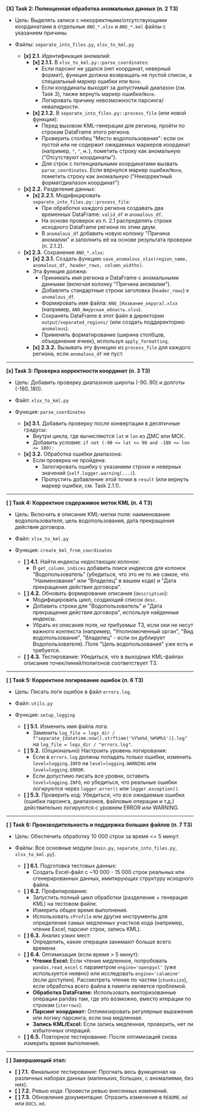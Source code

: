 **[X] Task 2: Полноценная обработка аномальных данных (п. 2 ТЗ)**

* Цель: Выделять записи с некорректными/отсутствующими координатами в отдельные `ANO_*.xlsx` и `ANO_*.kml` файлы с указанием причины.
* Файлы: `separate_into_files.py`, `xlsx_to_kml.py`

  * **[x] 2.1.** Идентификация аномалий:
    * **[x] 2.1.1.** В `xlsx_to_kml.py::parse_coordinates`:
      * Если парсинг не удался (нет координат, неверный формат), функция должна возвращать не пустой список, а специальный маркер ошибки или `None`.
      * Если координаты выходят за допустимый диапазон (см. Task 3), также вернуть маркер ошибки/`None`.
      * Логировать причину невозможности парсинга/невалидности.
    * **[x] 2.1.2.** В `separate_into_files.py::process_file` (или новой функции):
      * Перед вызовом KML-генерации для региона, пройти по строкам DataFrame этого региона.
      * Проверить столбец "Место водопользования": если он пустой или не содержит ожидаемых маркеров координат (например, `°`, `"`, `м.`), пометить строку как аномальную ("Отсутствуют координаты").
      * Для строк с потенциальными координатами вызвать `parse_coordinates`. Если вернулся маркер ошибки/`None`, пометить строку как аномальную ("Некорректный формат/диапазон координат").
  * **[x] 2.2.** Разделение данных:
    * **[x] 2.2.1.** Модифицировать `separate_into_files.py::process_file`:
      * При обработке каждого региона создавать два временных DataFrame: `valid_df` и `anomalous_df`.
      * На основе проверок из п. 2.1 распределять строки исходного DataFrame региона по этим двум.
      * В `anomalous_df` добавить новую колонку "Причина аномалии" и заполнить её на основе результата проверки (п. 2.1.2).
  * **[x] 2.3.** Сохранение `ANO_*.xlsx`:
    * **[x] 2.3.1.** Создать функцию `save_anomalous_xlsx(region_name, anomalous_df, header_rows, column_widths)`.
    * Эта функция должна:
      * Принимать имя региона и DataFrame с аномальными данными (включая колонку "Причина аномалии").
      * Добавлять стандартные строки заголовка (`header_rows`) к `anomalous_df`.
      * Формировать имя файла: `ANO_[Название_округа].xlsx` (например, `ANO_Амурская_область.xlsx`).
      * Сохранять DataFrame в этот файл в директории `output/separated_regions/` (или создать поддиректорию `anomalous`).
      * Применять форматирование (ширина столбцов, объединение ячеек), используя `apply_formatting`.
    * **[x] 2.3.2.** Вызывать эту функцию из `process_file` для каждого региона, если `anomalous_df` не пуст.

---

**[x] Task 3: Проверка корректности координат (п. 3 ТЗ)**

* Цель: Добавить проверку диапазонов широты (-90..90) и долготы (-180..180).
* Файл: `xlsx_to_kml.py`
* Функция: `parse_coordinates`

  * **[x] 3.1.** Добавить проверку после конвертации в десятичные градусы:
    * Внутри цикла, где вычисляются `lat` и `lon` из ДМС или МСК.
    * Добавить условие: `if not (-90 <= lat <= 90 and -180 <= lon <= 180):`
  * **[x] 3.2.** Обработка ошибки диапазона:
    * Если проверка не пройдена:
      * Залогировать ошибку с указанием строки и неверных значений (`self.logger.warning(...)`).
      * Пропустить добавление этой точки в `result` (или вернуть маркер ошибки, см. Task 2.1.1).

---

**[ ] Task 4: Корректное содержимое меток KML (п. 4 ТЗ)**

* Цель: Включить в описание KML-метки поля: наименование водопользователя, цель водопользования, дата прекращения действия договора.
* Файл: `xlsx_to_kml.py`
* Функция: `create_kml_from_coordinates`

  * **[ ] 4.1.** Найти индексы недостающих колонок:
    * В `get_column_indices` добавить поиск индексов для колонок "Водопользователь" (убедиться, что это не то же самое, что "Наименование" или "Владелец" в вашем коде) и "Дата прекращения действия договора".
  * **[ ] 4.2.** Обновить формирование описания (`description`):
    * Модифицировать цикл, создающий список `desc`.
    * Добавить строки для "Водопользователь" и "Дата прекращения действия договора", используя найденные индексы.
    * Убрать из описания поля, *не требуемые* ТЗ, если они не несут важного контекста (например, "Уполномоченный орган", "Вид водопользования", "Владелец" - если он дублирует Водопользователя). Поле "Цель водопользования" уже есть и требуется.
  * **[ ] 4.3.** Тестирование: Убедиться, что в выходных KML-файлах описание точек/линий/полигонов соответствует ТЗ.

---

**[ ] Task 5: Корректное логирование ошибок (п. 6 ТЗ)**

* Цель: Писать логи ошибок в файл `errors.log`.
* Файл: `utils.py`
* Функция: `setup_logging`

  * **[ ] 5.1.** Изменить имя файла лога:
    * Заменить `log_file = logs_dir / f"separate_{datetime.now().strftime('%Y%m%d_%H%M%S')}.log"` на `log_file = logs_dir / "errors.log"`.
  * **[ ] 5.2.** (Опционально) Настроить уровень логирования:
    * Если в `errors.log` должны попадать *только* ошибки, изменить `level=logging.INFO` на `level=logging.WARNING` или `level=logging.ERROR`.
    * Если допустимо писать все уровни, оставить `level=logging.INFO`, но убедиться, что реальные ошибки логируются через `logger.error()` или `logger.exception()`.
  * **[ ] 5.3.** Проверить код: Убедиться, что все ожидаемые ошибки (ошибки парсинга, диапазонов, файловые операции и т.д.) действительно логируются с уровнем ERROR или WARNING.

---

**[ ] Task 6: Производительность и поддержка больших файлов (п. 7 ТЗ)**

* Цель: Обеспечить обработку 10 000 строк за время <= 5 минут.
* Файлы: Все основные модули (`main.py`, `separate_into_files.py`, `xlsx_to_kml.py`).

  * **[ ] 6.1.** Подготовка тестовых данных:
    * Создать Excel-файл с ~10 000 - 15 000 строк реальных или сгенерированных данных, имитирующих структуру исходного файла.
  * **[ ] 6.2.** Профилирование:
    * Запустить полный цикл обработки (разделение + генерация KML) на тестовом файле.
    * Измерить общее время выполнения.
    * Использовать `cProfile` или другие инструменты для определения самых медленных участков кода (например, чтение Excel, парсинг строк, запись KML).
  * **[ ] 6.3.** Анализ узких мест:
    * Определить, какие операции занимают больше всего времени.
  * **[ ] 6.4.** Оптимизация (если время > 5 минут):
    * **Чтение Excel:** Если чтение медленное, попробовать `pandas.read_excel` с параметром `engine='openpyxl'` (уже используется неявно) или исследовать `engine='calamine'` (если доступен). Рассмотреть чтение по частям (`chunksize`), если обработка всего файла в памяти является проблемой.
    * **Обработка DataFrame:** Использовать векторизованные операции pandas там, где это возможно, вместо итерации по строкам (`iterrows`).
    * **Парсинг координат:** Оптимизировать регулярные выражения или логику парсинга, если она медленная.
    * **Запись KML/Excel:** Если запись медленная, проверить, нет ли избыточных операций.
  * **[ ] 6.5.** Повторное тестирование: После оптимизаций снова измерить время выполнения.

---

**[ ] Завершающий этап:**

* **[ ] 7.1.** Финальное тестирование: Прогнать весь функционал на различных наборах данных (маленьких, больших, с аномалиями, без них).
* **[ ] 7.2.** Ревью кода: Провести ревью внесенных изменений.
* **[ ] 7.3.** Обновление документации: Отразить изменения в `README.md` или `DOCS.md`.
